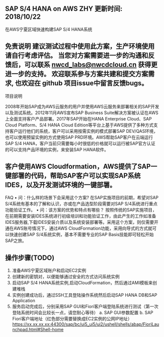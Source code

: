 SAP S/4 HANA on AWS ZHY
更新时间: 2018/10/22 
--------------------------------------------------------------------------------------------------
在AWS宁夏区域快速构建SAP S/4 HANA系统

免责说明
建议测试过程中使用此方案，生产环境使用请自行考虑评估。
当您对方案需要进一步的沟通和反馈后，可以联系 nwcd_labs@nwcdcloud.cn 获得更进一步的支持。
欢迎联系参与方案共建和提交方案需求, 也欢迎在 github 项目issue中留言反馈bugs。
--------------------------------------------------------------------------------------------------
项目说明

2008年开始SAP成为AWS云服务的用户并使用AWS云服务来部署相关的SAP开发以及测试系统。2012年11月AWS宣布SAP Business Suite解决方案被认证在AWS上全面支持客户产品部署。2017年SAP开始在HANA Enterprise Cloud、SAP Cloud Platform、S/4 HANA Cloud Edition等平台上基于AWS提供了多种方式支持客户运行他们的系统，客户可以采用按需实例的模式部署SAP DEV/QAS环境，也可以使用预留实例的方式使用SAP PRD环境。AWS帮助SAP客户在云端运行SAP S/4 HANA，客户当前只需要每小时很低的价格就可以运行被SAP官方认证的可以支持产品环境的实例，来安装SAP HANA软件。

客户使用AWS Cloudformation，AWS提供了SAP一键部署的代码，帮助SAP客户可以实现SAP系统IDES，以及开发测试环境的一键部署。 
--------------------------------------------------------------------------------------------------
FAQ
• 问：什么样的场景下会采用这个方案?
  在SAP实施项目的前期，希望对SAP S/4系统有基本的了解和认识，亦或在产品选型阶段需要对SAP S/4系统进行重点功能验证工作。
• 问：该方案的优势和特点有哪些？ 
  按照传统的SAP实施项目，在前期需要安装IDES系统进行初级培训和功能验证工作，由此产生的工作如准备IDES服务器,下载IDES安装介质以及系统安装部署等。采用这个方案，则仅需要开通在AWS账号情况下，通过AWS CloudFormation功能，采用向导式的方式就可以快速创建SAP S/4系统实例，基本不需要专业的SAP Basis技能即可轻松开始SAP之旅。
 
 操作步骤(TODO)
--------------------------------------------------------------------------------------------------
1.	准备AWS宁夏区域账户和启动EC2实例 
2.	创建新的密钥对，以便能够通过安全的方式访问系统实例 
3.	启动SAP S/4 HANA系统实例,启动CloudFormation，然后通过AMI模板来创建堆栈 
4.	实例创建成功后，通过SSH工具登陆操作系统然后启动SAP HANA DB和SAP Application 
5.	服务启动完成后，分别采用SAP GUI和Fiori客户端登陆系统进行测试（第一次登陆系统时间会比较长一点，请您耐心等待）
  a.	SAP GUI参数配置
  b.	SAP Fiori客户端地址（红色部分需要替换成EC2实例的公网IP地址）
        https://xx.xx.xx.xx:44300/sap/bc/ui5_ui5/ui2/ushell/shells/abap/FioriLaunchpad.html#Shell-home 
